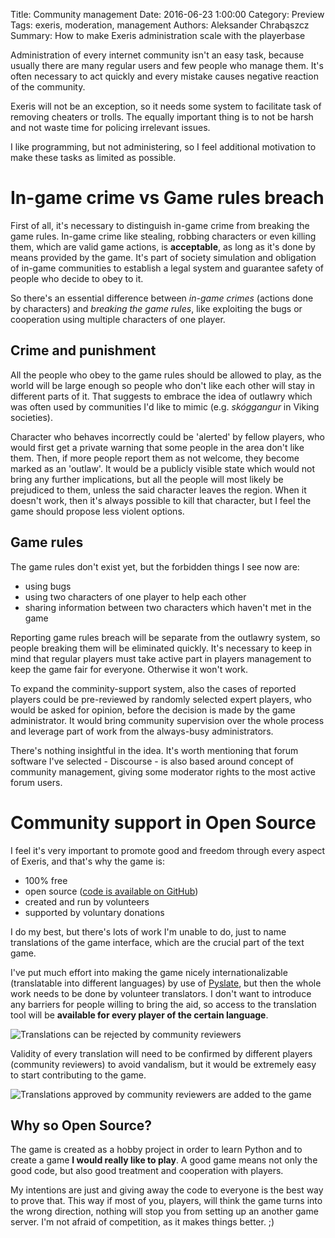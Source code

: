 Title: Community management
Date: 2016-06-23 1:00:00
Category: Preview
Tags: exeris, moderation, management
Authors: Aleksander Chrabąszcz
Summary: How to make Exeris administration scale with the playerbase

Administration of every internet community isn't an easy task, because usually there are many regular users and few people who manage them.
It's often necessary to act quickly and every mistake causes negative reaction of the community.

Exeris will not be an exception, so it needs some system to facilitate task of removing cheaters or trolls.
The equally important thing is to not be harsh and not waste time for policing irrelevant issues.

I like programming, but not administering, so I feel additional motivation to make these tasks as limited as possible.

# In-game crime vs Game rules breach
First of all, it's necessary to distinguish in-game crime from breaking the game rules. In-game crime like stealing, robbing characters or even killing them, which are valid game actions, is **acceptable**, as long as it's done by means provided by the game.
It's part of society simulation and obligation of in-game communities to establish a legal system and guarantee safety of people who decide to obey to it.

So there's an essential difference between *in-game crimes* (actions done by characters) and *breaking the game rules*, like exploiting the bugs or cooperation using multiple characters of one player.

## Crime and punishment
All the people who obey to the game rules should be allowed to play, as the world will be large enough so people who don't like each other will stay in different parts of it.
That suggests to embrace the idea of outlawry which was often used by communities I'd like to mimic (e.g. *skóggangur* in Viking societies).

Character who behaves incorrectly could be 'alerted' by fellow players, who would first get a private warning that some people in the area don't like them. Then, if more people report them as not welcome, they become marked as an 'outlaw'. It would be a publicly visible state which would not bring any further implications, but all the people will most likely be prejudiced to them, unless the said character leaves the region. When it doesn't work, then it's always possible to kill that character, but I feel the game should propose less violent options.

## Game rules
The game rules don't exist yet, but the forbidden things I see now are:

 - using bugs
 - using two characters of one player to help each other
 - sharing information between two characters which haven't met in the game

Reporting game rules breach will be separate from the outlawry system, so people breaking them will be eliminated quickly.
It's necessary to keep in mind that regular players must take active part in players management to keep the game fair for everyone. Otherwise it won't work.

To expand the comminity-support system, also the cases of reported players could be pre-reviewed by randomly selected expert players, who would be asked for opinion, before the decision is made by the game administrator. It would bring community supervision over the whole process and leverage part of work from the always-busy administrators.

There's nothing insightful in the idea. It's worth mentioning that forum software I've selected - Discourse - is also based around concept of community management, giving some moderator rights to the most active forum users.

# Community support in Open Source
I feel it's very important to promote good and freedom through every aspect of Exeris, and that's why the game is:

 - 100% free
 - open source ([code is available on GitHub](https://github.com/alchrabas/exeris))
 - created and run by volunteers
 - supported by voluntary donations

I do my best, but there's lots of work I'm unable to do, just to name translations of the game interface, which are the crucial part of the text game.

I've put much effort into making the game nicely internationalizable (translatable into different languages) by use of [Pyslate](https://github.com/alchrabas/pyslate), but then the whole work needs to be done by volunteer translators.
I don't want to introduce any barriers for people willing to bring the aid, so access to the translation tool will be **available for every player of the certain language**.

![Translations can be rejected by community reviewers](/images/community-management/translation-rejected.png)

Validity of every translation will need to be confirmed by different players (community reviewers) to avoid vandalism, but it would be extremely easy to start contributing to the game.

![Translations approved by community reviewers are added to the game](/images/community-management/translation-approved.png)


## Why so Open Source?
The game is created as a hobby project in order to learn Python and to create a game **I would really like to play**. A good game means not only the good code, but also good treatment and cooperation with players.

My intentions are just and giving away the code to everyone is the best way to prove that.
This way if most of you, players, will think the game turns into the wrong direction, nothing will stop you from setting up an another game server. I'm not afraid of competition, as it makes things better. ;)

